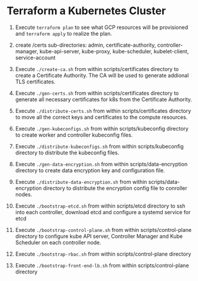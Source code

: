 # Terraform a Kubernetes Cluster

1. Execute `terraform plan` to see what GCP resources will be provisioned and `terraform apply` to realize the plan.

2. create /certs sub-directories: admin, certificate-authority, controller-manager, kube-api-server, 
kube-proxy, kube-scheduler, kubelet-client, service-account

2. Execute `./create-ca.sh` from within scripts/certificates directory to create a Certificate  Authority. The CA will be used to generate addional TLS certificates.

3. Execute `./gen-certs.sh` from within scripts/certificates directory to generate all necessary certificates for k8s from the Certificate Authority.

4. Execute `./distribute-certs.sh` from within scripts/certificates directory to move all the correct keys and certificates to the compute resources.

5. Execute `./gen-kubeconfigs.sh` from within scripts/kubeconfig directory to create worker and controller kubeconfig files.

6. Execute `./distribute-kubeconfigs.sh` from within scripts/kubeconfig directory to distribute the kubeconfig files.

7. Execute `./gen-data-encryption.sh` from within scripts/data-encryption directory to create data encryption key and configuration file.

8. Execute `./distribute-data-encryption.sh` from within scripts/data-encryption directory to distribute the encryption config file to conroller nodes.

9. Execute `./bootstrap-etcd.sh` from within scripts/etcd directory to ssh into each controller, download etcd and configure a systemd service for etcd

10. Execute `./bootstrap-control-plane.sh` from within scripts/control-plane directory to configure kube API server, Controller Manager and Kube Scheduler on each controller node.

11. Execute `./bootstrap-rbac.sh` from within scripts/control-plane directory

12. Execute `./bootstrap-front-end-lb.sh` from within scripts/control-plane directory